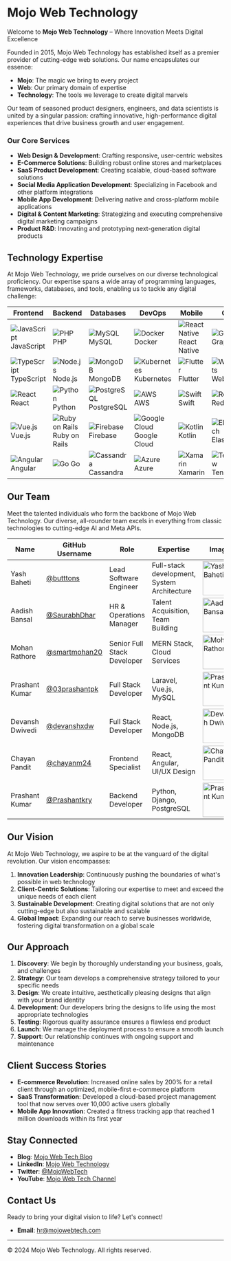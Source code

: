 # Mojo Web Technology

Welcome to **Mojo Web Technology** – Where Innovation Meets Digital Excellence

Founded in 2015, Mojo Web Technology has established itself as a premier provider of cutting-edge web solutions. Our name encapsulates our essence:

- **Mojo**: The magic we bring to every project
- **Web**: Our primary domain of expertise
- **Technology**: The tools we leverage to create digital marvels

Our team of seasoned product designers, engineers, and data scientists is united by a singular passion: crafting innovative, high-performance digital experiences that drive business growth and user engagement.

### Our Core Services

- **Web Design & Development**: Crafting responsive, user-centric websites
- **E-Commerce Solutions**: Building robust online stores and marketplaces
- **SaaS Product Development**: Creating scalable, cloud-based software solutions
- **Social Media Application Development**: Specializing in Facebook and other platform integrations
- **Mobile App Development**: Delivering native and cross-platform mobile applications
- **Digital & Content Marketing**: Strategizing and executing comprehensive digital marketing campaigns
- **Product R&D**: Innovating and prototyping next-generation digital products

## Technology Expertise

At Mojo Web Technology, we pride ourselves on our diverse technological proficiency. Our expertise spans a wide array of programming languages, frameworks, databases, and tools, enabling us to tackle any digital challenge:

| Frontend | Backend | Databases | DevOps | Mobile | Others |
|----------|---------|-----------|--------|--------|--------|
| ![JavaScript](https://via.placeholder.com/20) JavaScript | ![PHP](https://via.placeholder.com/20) PHP | ![MySQL](https://via.placeholder.com/20) MySQL | ![Docker](https://via.placeholder.com/20) Docker | ![React Native](https://via.placeholder.com/20) React Native | ![GraphQL](https://via.placeholder.com/20) GraphQL |
| ![TypeScript](https://via.placeholder.com/20) TypeScript | ![Node.js](https://via.placeholder.com/20) Node.js | ![MongoDB](https://via.placeholder.com/20) MongoDB | ![Kubernetes](https://via.placeholder.com/20) Kubernetes | ![Flutter](https://via.placeholder.com/20) Flutter | ![WebSockets](https://via.placeholder.com/20) WebSockets |
| ![React](https://via.placeholder.com/20) React | ![Python](https://via.placeholder.com/20) Python | ![PostgreSQL](https://via.placeholder.com/20) PostgreSQL | ![AWS](https://via.placeholder.com/20) AWS | ![Swift](https://via.placeholder.com/20) Swift | ![Redis](https://via.placeholder.com/20) Redis |
| ![Vue.js](https://via.placeholder.com/20) Vue.js | ![Ruby on Rails](https://via.placeholder.com/20) Ruby on Rails | ![Firebase](https://via.placeholder.com/20) Firebase | ![Google Cloud](https://via.placeholder.com/20) Google Cloud | ![Kotlin](https://via.placeholder.com/20) Kotlin | ![Elasticsearch](https://via.placeholder.com/20) Elasticsearch |
| ![Angular](https://via.placeholder.com/20) Angular | ![Go](https://via.placeholder.com/20) Go | ![Cassandra](https://via.placeholder.com/20) Cassandra | ![Azure](https://via.placeholder.com/20) Azure | ![Xamarin](https://via.placeholder.com/20) Xamarin | ![TensorFlow](https://via.placeholder.com/20) TensorFlow |

## Our Team

Meet the talented individuals who form the backbone of Mojo Web Technology. Our diverse, all-rounder team excels in everything from classic technologies to cutting-edge AI and Meta APIs.

| Name           | GitHub Username     | Role                    | Expertise                           | Image                                                                                           |
|----------------|---------------------|-------------------------|-------------------------------------|-------------------------------------------------------------------------------------------------|
| Yash Baheti    | [@butttons](https://github.com/butttons)          | Lead Software Engineer    | Full-stack development, System Architecture | <img src="https://mojowebtech.com/img/Teams/yashT.webp" alt="Yash Baheti" width="80">          |
| Aadish Bansal  | [@SaurabhDhar](https://github.com/SaurabhDhar)    | HR & Operations Manager   | Talent Acquisition, Team Building     | <img src="https://mojowebtech.com/img/Teams/aadishT.webp" alt="Aadish Bansal" width="80">      |
| Mohan Rathore  | [@smartmohan20](https://github.com/smartmohan20)  | Senior Full Stack Developer | MERN Stack, Cloud Services            | <img src="https://mojowebtech.com/img/Teams/mohanT.webp" alt="Mohan Rathore" width="80">       |
| Prashant Kumar | [@03prashantpk](https://github.com/03prashantpk)  | Full Stack Developer      | Laravel, Vue.js, MySQL               | <img src="https://mojowebtech.com/img/Teams/prashantT.webp" alt="Prashant Kumar" width="80">    |
| Devansh Dwivedi| [@devanshxdw](https://github.com/devanshxdw)      | Full Stack Developer      | React, Node.js, MongoDB              | <img src="https://mojowebtech.com/img/Teams/devanshT.webp" alt="Devansh Dwivedi" width="80">    |
| Chayan Pandit  | [@chayanm24](https://github.com/chayanm24)        | Frontend Specialist       | React, Angular, UI/UX Design         | <img src="https://mojowebtech.com/img/Teams/chayanT.webp" alt="Chayan Pandit" width="80">       |
| Prashant Kumar | [@Prashantkry](https://github.com/Prashantkry)    | Backend Developer         | Python, Django, PostgreSQL           | <img src="https://mojowebtech.com/img/Teams/prashantkT.webp" alt="Prashant Kumar" width="80">   |

## Our Vision
At Mojo Web Technology, we aspire to be at the vanguard of the digital revolution. Our vision encompasses:

1. **Innovation Leadership**: Continuously pushing the boundaries of what's possible in web technology
2. **Client-Centric Solutions**: Tailoring our expertise to meet and exceed the unique needs of each client
3. **Sustainable Development**: Creating digital solutions that are not only cutting-edge but also sustainable and scalable
4. **Global Impact**: Expanding our reach to serve businesses worldwide, fostering digital transformation on a global scale

## Our Approach

1. **Discovery**: We begin by thoroughly understanding your business, goals, and challenges
2. **Strategy**: Our team develops a comprehensive strategy tailored to your specific needs
3. **Design**: We create intuitive, aesthetically pleasing designs that align with your brand identity
4. **Development**: Our developers bring the designs to life using the most appropriate technologies
5. **Testing**: Rigorous quality assurance ensures a flawless end product
6. **Launch**: We manage the deployment process to ensure a smooth launch
7. **Support**: Our relationship continues with ongoing support and maintenance

## Client Success Stories

- **E-commerce Revolution**: Increased online sales by 200% for a retail client through an optimized, mobile-first e-commerce platform
- **SaaS Transformation**: Developed a cloud-based project management tool that now serves over 10,000 active users globally
- **Mobile App Innovation**: Created a fitness tracking app that reached 1 million downloads within its first year

## Stay Connected

- **Blog**: [Mojo Web Tech Blog](https://mojowebtech.com/blog)
- **LinkedIn**: [Mojo Web Technology](https://www.linkedin.com/company/mojo-web-technology)
- **Twitter**: [@MojoWebTech](https://twitter.com/MojoWebTech)
- **YouTube**: [Mojo Web Tech Channel](https://www.youtube.com/channel/MojoWebTech)

## Contact Us

Ready to bring your digital vision to life? Let's connect!

- **Email**: hr@mojowebtech.com

---

© 2024 Mojo Web Technology. All rights reserved.

